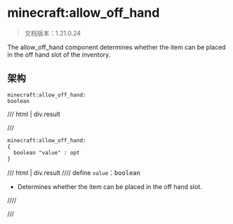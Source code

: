 # minecraft:allow_off_hand

> 文档版本：1.21.0.24

The allow_off_hand component determines whether the item can be placed in the off hand slot of the inventory.

## 架构

```mcschema
minecraft:allow_off_hand:
boolean

```

/// html | div.result

///


```mcschema
minecraft:allow_off_hand:
{
  boolean "value" : opt
}

```

/// html | div.result
//// define
`value`：<samp>boolean</samp>

- Determines whether the item can be placed in the off hand slot.


////


///


